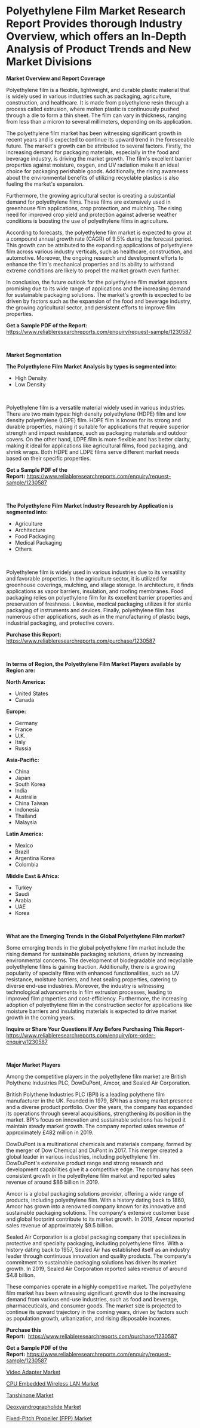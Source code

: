 <p><h1>Polyethylene Film Market Research Report Provides thorough Industry Overview, which offers an In-Depth Analysis of Product Trends and New Market Divisions</h1></p><p><strong>Market Overview and Report Coverage</strong></p>
<p><p>Polyethylene film is a flexible, lightweight, and durable plastic material that is widely used in various industries such as packaging, agriculture, construction, and healthcare. It is made from polyethylene resin through a process called extrusion, where molten plastic is continuously pushed through a die to form a thin sheet. The film can vary in thickness, ranging from less than a micron to several millimeters, depending on its application.</p><p>The polyethylene film market has been witnessing significant growth in recent years and is expected to continue its upward trend in the foreseeable future. The market's growth can be attributed to several factors. Firstly, the increasing demand for packaging materials, especially in the food and beverage industry, is driving the market growth. The film's excellent barrier properties against moisture, oxygen, and UV radiation make it an ideal choice for packaging perishable goods. Additionally, the rising awareness about the environmental benefits of utilizing recyclable plastics is also fueling the market's expansion.</p><p>Furthermore, the growing agricultural sector is creating a substantial demand for polyethylene films. These films are extensively used in greenhouse film applications, crop protection, and mulching. The rising need for improved crop yield and protection against adverse weather conditions is boosting the use of polyethylene films in agriculture.</p><p>According to forecasts, the polyethylene film market is expected to grow at a compound annual growth rate (CAGR) of 9.5% during the forecast period. This growth can be attributed to the expanding applications of polyethylene film across various industry verticals, such as healthcare, construction, and automotive. Moreover, the ongoing research and development efforts to enhance the film's mechanical properties and its ability to withstand extreme conditions are likely to propel the market growth even further.</p><p>In conclusion, the future outlook for the polyethylene film market appears promising due to its wide range of applications and the increasing demand for sustainable packaging solutions. The market's growth is expected to be driven by factors such as the expansion of the food and beverage industry, the growing agricultural sector, and persistent efforts to improve film properties.</p></p>
<p><strong>Get a Sample PDF of the Report:</strong> <a href="https://www.reliableresearchreports.com/enquiry/request-sample/1230587">https://www.reliableresearchreports.com/enquiry/request-sample/1230587</a></p>
<p>&nbsp;</p>
<p><strong>Market Segmentation</strong></p>
<p><strong>The Polyethylene Film Market Analysis by types is segmented into:</strong></p>
<p><ul><li>High Density</li><li>Low Density</li></ul></p>
<p>&nbsp;</p>
<p><p>Polyethylene film is a versatile material widely used in various industries. There are two main types: high density polyethylene (HDPE) film and low density polyethylene (LDPE) film. HDPE film is known for its strong and durable properties, making it suitable for applications that require superior strength and impact resistance, such as packaging materials and outdoor covers. On the other hand, LDPE film is more flexible and has better clarity, making it ideal for applications like agricultural films, food packaging, and shrink wraps. Both HDPE and LDPE films serve different market needs based on their specific properties.</p></p>
<p><strong>Get a Sample PDF of the Report:</strong>&nbsp;<a href="https://www.reliableresearchreports.com/enquiry/request-sample/1230587">https://www.reliableresearchreports.com/enquiry/request-sample/1230587</a></p>
<p>&nbsp;</p>
<p><strong>The Polyethylene Film Market Industry Research by Application is segmented into:</strong></p>
<p><ul><li>Agriculture</li><li>Architecture</li><li>Food Packaging</li><li>Medical Packaging</li><li>Others</li></ul></p>
<p>&nbsp;</p>
<p><p>Polyethylene film is widely used in various industries due to its versatility and favorable properties. In the agriculture sector, it is utilized for greenhouse coverings, mulching, and silage storage. In architecture, it finds applications as vapor barriers, insulation, and roofing membranes. Food packaging relies on polyethylene film for its excellent barrier properties and preservation of freshness. Likewise, medical packaging utilizes it for sterile packaging of instruments and devices. Finally, polyethylene film has numerous other applications, such as in the manufacturing of plastic bags, industrial packaging, and protective covers.</p></p>
<p><strong>Purchase this Report:</strong>&nbsp; <a href="https://www.reliableresearchreports.com/purchase/1230587">https://www.reliableresearchreports.com/purchase/1230587</a></p>
<p>&nbsp;</p>
<p><strong>In terms of Region, the Polyethylene Film Market Players available by Region are:</strong></p>
<p>
    <p> <strong> North America: </strong>
        <ul>
            <li>United States</li>
            <li>Canada</li>
        </ul>
        </p> 
    <p> <strong> Europe: </strong>
        <ul>
            <li>Germany</li>
            <li>France</li>
            <li>U.K.</li>
            <li>Italy</li>
            <li>Russia</li>
        </ul>
        </p> 
    <p> <strong> Asia-Pacific: </strong>
        <ul>
            <li>China</li>
            <li>Japan</li>
            <li>South Korea</li>
            <li>India</li>
            <li>Australia</li>
            <li>China Taiwan</li>
            <li>Indonesia</li>
            <li>Thailand</li>
            <li>Malaysia</li>
        </ul>
        </p> 
    <p> <strong> Latin America: </strong>
        <ul>
            <li>Mexico</li>
            <li>Brazil</li>
            <li>Argentina Korea</li>
            <li>Colombia</li>
        </ul>
        </p> 
    <p> <strong> Middle East & Africa: </strong>
        <ul>
            <li>Turkey</li>
            <li>Saudi</li>
            <li>Arabia</li>
            <li>UAE</li>
            <li>Korea</li>
        </ul>
    </p>
    </p>
<p>&nbsp;</p>
<p><strong>What are the Emerging Trends in the Global Polyethylene Film market?</strong></p>
<p><p>Some emerging trends in the global polyethylene film market include the rising demand for sustainable packaging solutions, driven by increasing environmental concerns. The development of biodegradable and recyclable polyethylene films is gaining traction. Additionally, there is a growing popularity of specialty films with enhanced functionalities, such as UV resistance, moisture barriers, and heat sealing properties, catering to diverse end-use industries. Moreover, the industry is witnessing technological advancements in film extrusion processes, leading to improved film properties and cost-efficiency. Furthermore, the increasing adoption of polyethylene film in the construction sector for applications like moisture barriers and insulating materials is expected to drive market growth in the coming years.</p></p>
<p><strong>Inquire or Share Your Questions If Any Before Purchasing This Report</strong>- <a href="https://www.reliableresearchreports.com/enquiry/pre-order-enquiry/1230587">https://www.reliableresearchreports.com/enquiry/pre-order-enquiry/1230587</a></p>
<p>&nbsp;</p>
<p><strong>Major Market Players</strong></p>
<p><p>Among the competitive players in the polyethylene film market are British Polythene Industries PLC, DowDuPont, Amcor, and Sealed Air Corporation. </p><p>British Polythene Industries PLC (BPI) is a leading polythene film manufacturer in the UK. Founded in 1979, BPI has a strong market presence and a diverse product portfolio. Over the years, the company has expanded its operations through several acquisitions, strengthening its position in the market. BPI's focus on innovation and sustainable solutions has helped it maintain steady market growth. The company reported sales revenue of approximately £482 million in 2019.</p><p>DowDuPont is a multinational chemicals and materials company, formed by the merger of Dow Chemical and DuPont in 2017. This merger created a global leader in various industries, including polyethylene film. DowDuPont's extensive product range and strong research and development capabilities give it a competitive edge. The company has seen consistent growth in the polyethylene film market and reported sales revenue of around $86 billion in 2019.</p><p>Amcor is a global packaging solutions provider, offering a wide range of products, including polyethylene film. With a history dating back to 1860, Amcor has grown into a renowned company known for its innovative and sustainable packaging solutions. The company's extensive customer base and global footprint contribute to its market growth. In 2019, Amcor reported sales revenue of approximately $9.5 billion.</p><p>Sealed Air Corporation is a global packaging company that specializes in protective and specialty packaging, including polyethylene films. With a history dating back to 1957, Sealed Air has established itself as an industry leader through continuous innovation and quality products. The company's commitment to sustainable packaging solutions has driven its market growth. In 2019, Sealed Air Corporation reported sales revenue of around $4.8 billion.</p><p>These companies operate in a highly competitive market. The polyethylene film market has been witnessing significant growth due to the increasing demand from various end-use industries, such as food and beverage, pharmaceuticals, and consumer goods. The market size is projected to continue its upward trajectory in the coming years, driven by factors such as population growth, urbanization, and rising disposable incomes.</p></p>
<p><strong>Purchase this Report:</strong>&nbsp;&nbsp;<a href="https://www.reliableresearchreports.com/purchase/1230587">https://www.reliableresearchreports.com/purchase/1230587</a></p>
<p></p>
<p><strong>Get a Sample PDF of the Report:</strong>&nbsp;<a href="https://www.reliableresearchreports.com/enquiry/request-sample/1230587">https://www.reliableresearchreports.com/enquiry/request-sample/1230587</a></p>
<p><p><a href="https://medium.com/@emmyrolfson8689/video-adapter-market-size-reveals-the-best-marketing-channels-in-global-industry-aa33d94c6211">Video Adapter Market</a></p><p><a href="https://medium.com/@ameliahaleyi77567/cpu-embedded-wireless-lan-market-trends-and-market-analysis-forecasted-for-period-2023-2030-8d21e9e9bac9">CPU Embedded Wireless LAN Market</a></p><p><a href="https://github.com/amae102299/Market-Research-Report-List-1/blob/main/tanshinone-market.md">Tanshinone Market</a></p><p><a href="https://github.com/prosalinda88/Market-Research-Report-List-1/blob/main/deoxyandrographolide-market.md">Deoxyandrographolide Market</a></p><p><a href="https://medium.com/@alesiabrahimi58/decoding-fixed-pitch-propeller-fpp-market-metrics-market-share-trends-and-growth-patterns-93937b06ddcc">Fixed-Pitch Propeller (FPP) Market</a></p></p>